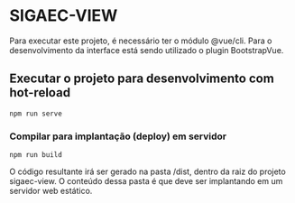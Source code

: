 # SIGAEC-VIEW

Para executar este projeto, é necessário ter o módulo @vue/cli.
Para o desenvolvimento da interface está sendo utilizado o plugin BootstrapVue.

## Executar o projeto para desenvolvimento com hot-reload
```
npm run serve
```

### Compilar para implantação (deploy) em servidor
```
npm run build
```
O código resultante irá ser gerado na pasta /dist, dentro da raiz do projeto sigaec-view. O conteúdo dessa pasta é que deve ser implantando em um servidor web estático.
